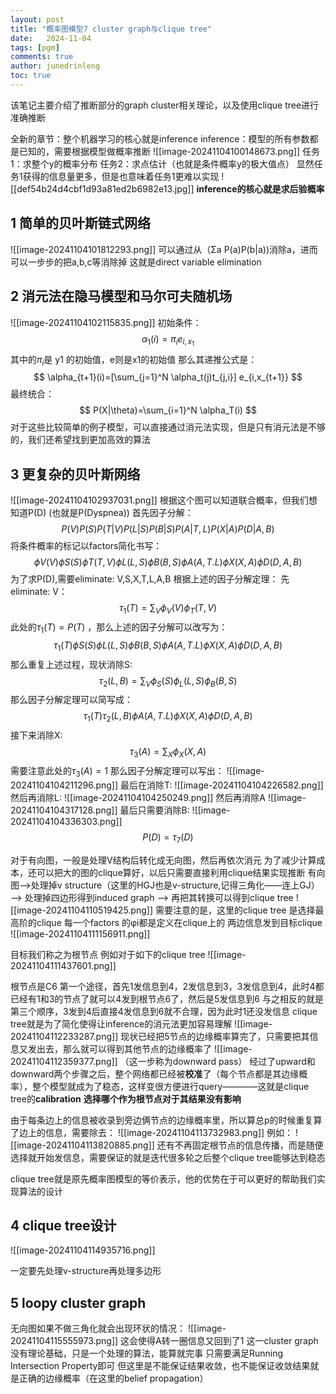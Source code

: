 ```yaml
---
layout: post
title: "概率图模型7 cluster graph与clique tree"
date:   2024-11-04
tags: [pgm]
comments: true
author: junedrinleng
toc: true
---
```


该笔记主要介绍了推断部分的graph cluster相关理论，以及使用clique tree进行准确推断
<!-- more -->

全新的章节：整个机器学习的核心就是inference
inference：模型的所有参数都是已知的，需要根据模型做概率推断
![[image-20241104100148673.png]]
任务1：求整个y的概率分布
任务2：求点估计（也就是条件概率y的极大值点）
显然任务1获得的信息量更多，但是也意味着任务1更难以实现
![[def54b24d4cbf1d93a81ed2b6982e13.jpg]]
**inference的核心就是求后验概率**

## 1 简单的贝叶斯链式网络
![[image-20241104101812293.png]]
可以通过从（Σa P(a)P(b|a))消除a，进而可以一步步的把a,b,c等消除掉
这就是direct variable elimination

## 2 消元法在隐马模型和马尔可夫随机场
![[image-20241104102115835.png]]
初始条件：
$$
\alpha_1(i)=\pi_i e_{i,x_1}
$$
其中的$\pi_i$是 y1 的初始值，e则是x1的初始值
那么其递推公式是：
$$
\alpha_{t+1}(i)=[\sum_{j=1}^N \alpha_t(j)t_{j,i}] e_{i,x_{t+1}}
$$
最终统合：
$$
P(X|\theta)=\sum_{i=1}^N \alpha_T(i)
$$
对于这些比较简单的例子模型，可以直接通过消元法实现，但是只有消元法是不够的，我们还希望找到更加高效的算法
## 3 更复杂的贝叶斯网络
![[image-20241104102937031.png]]
根据这个图可以知道联合概率，但我们想知道P(D) (也就是P(Dyspnea))
首先因子分解：
$$
P(V)P(S)P(T |V)P(L | S)P(B | S)P(A|T, L)P(X | A)P(D | A,B)
$$
将条件概率的标记以factors简化书写：
$$
\phi V (V) \phi S (S) \phi T (T,V)\phi L (L,S)\phi B (B,S)\phi A (A,T.L)\phi X (X, A)\phi D (D, A,B)
$$
为了求P(D),需要eliminate: V,S,X,T,L,A,B
根据上述的因子分解定理：
先eliminate: V：
$$
\tau_1(T)=\sum_V \phi_V(V)\phi_T(T,V)
$$
此处的$\tau_1(T)=P(T)$ ，那么上述的因子分解可以改写为：
$$
\tau_1(T) \phi S (S) \phi L (L,S)\phi B (B,S)\phi A (A,T.L)\phi X (X, A)\phi D (D, A,B)
$$
那么重复上述过程，现状消除S:
$$
\tau_2(L,B)=\sum_V\phi_S(S)\phi_L(L,S)\phi_B(B,S)
$$
那么因子分解定理可以简写成：
$$
\tau_1(T) \tau_2(L,B) \phi A (A,T.L)\phi X (X, A)\phi D (D, A,B)
$$
接下来消除X:
$$
\tau_3(A)=\sum_X \phi_X(X,A)
$$
需要注意此处的$\tau_3(A)=1$
那么因子分解定理可以写出：
![[image-20241104104211296.png]]
最后在消除T:
![[image-20241104104226582.png]]
然后再消除L:
![[image-20241104104250249.png]]
然后再消除A
![[image-20241104104317128.png]]
最后只需要消除B:
![[image-20241104104336303.png]]
$$
P(D)=\tau_7(D)
$$

对于有向图，一般是处理V结构后转化成无向图，然后再依次消元
为了减少计算成本，还可以把大的图的clique算好，以后只需要直接利用clique结果实现推断
有向图-->处理掉v structure（这里的HGJ也是v-structure,记得三角化——连上GJ） --> 处理掉四边形得到induced graph --> 再把其转换可以得到clique tree
![[image-20241104110519425.png]]
需要注意的是，这里的clique tree 是选择最高阶的clique
每一个factors 的φi都是定义在clique上的
两边信息发到目标clique
![[image-20241104111156911.png]]

目标我们称之为根节点
例如对于如下的clique tree
![[image-20241104111437601.png]]

根节点是C6
第一个途径，首先1发信息到4，2发信息到3，3发信息到4，此时4都已经有1和3的节点了就可以4发到根节点6了，然后是5发信息到6
与之相反的就是第三个顺序，3发到4后直接4发信息到6就不合理，因为此时1还没发信息
clique tree就是为了简化使得让inference的消元法更加容易理解
![[image-20241104112233287.png]]
现状已经把5节点的边缘概率算完了，只需要把其信息又发出去，那么就可以得到其他节点的边缘概率了
![[image-20241104112359377.png]]
（这一步称为downward pass）
经过了upward和downward两个步骤之后，整个网络都已经被**校准**了（每个节点都是其边缘概率），整个模型就成为了稳态，这样变很方便进行query————这就是clique tree的**calibration**
**选择哪个作为根节点对于其结果没有影响**

由于每条边上的信息被收录到旁边俩节点的边缘概率里，所以算总p的时候重复算了边上的信息，需要除去：
![[image-20241104113732983.png]]
例如：
![[image-20241104113820885.png]]
还有不再固定根节点的信息传播，而是随便选择就开始发信息，需要保证的就是迭代很多轮之后整个clique tree能够达到稳态

clique tree就是原先概率图模型的等价表示，他的优势在于可以更好的帮助我们实现算法的设计
## 4 clique tree设计
![[image-20241104114935716.png]]

一定要先处理v-structure再处理多边形
## 5 loopy cluster graph
无向图如果不做三角化就会出现环状的情况：
![[image-20241104115555973.png]]
这会使得A转一圈信息又回到了1
这一cluster graph没有理论基础，只是一个处理的算法，能算就完事
只需要满足Running Intersection Property即可
但这里是不能保证结果收敛，也不能保证收敛结果就是正确的边缘概率（在这里的belief propagation）





